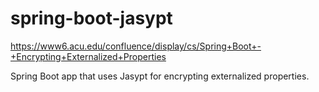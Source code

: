 # spring-boot-jasypt

https://www6.acu.edu/confluence/display/cs/Spring+Boot+-+Encrypting+Externalized+Properties

Spring Boot app that uses Jasypt for encrypting externalized properties.